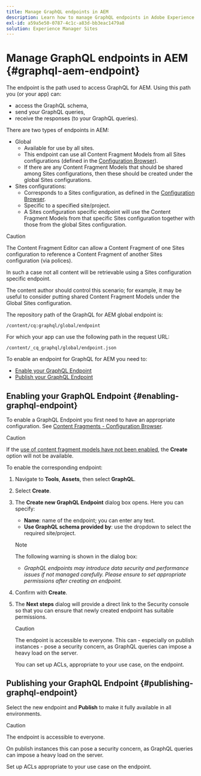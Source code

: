 ```yaml
---
title: Manage GraphQL endpoints in AEM
description: Learn how to manage GraphQL endpoints in Adobe Experience Manager for headless content delivery.
exl-id: a59a5e50-0787-4c1c-a83d-bb3eac1479a8
solution: Experience Manager Sites
---
```

# Manage GraphQL endpoints in AEM {#graphql-aem-endpoint}

The endpoint is the path used to access GraphQL for AEM. Using this path you (or your app) can:

* access the GraphQL schema,
* send your GraphQL queries, 
* receive the responses (to your GraphQL queries).

There are two types of endpoints in AEM:

* Global
  * Available for use by all sites.
  * This endpoint can use all Content Fragment Models from all Sites configurations (defined in the [Configuration Browser](/help/assets/content-fragments/content-fragments-configuration-browser.md#enable-content-fragment-functionality-in-configuration-browser)).
  * If there are any Content Fragment Models that should be shared among Sites configurations, then these should be created under the global Sites configurations.
* Sites configurations:
  * Corresponds to a Sites configuration, as defined in the [Configuration Browser](/help/assets/content-fragments/content-fragments-configuration-browser.md#enable-content-fragment-functionality-in-configuration-browser).
  * Specific to a specified site/project.
  * A Sites configuration specific endpoint will use the Content Fragment Models from that specific Sites configuration together with those from the global Sites configuration.

>[!CAUTION]
>
>The Content Fragment Editor can allow a Content Fragment of one Sites configuration to reference a Content Fragment of another Sites configuration (via polices). 
>
>In such a case not all content will be retrievable using a Sites configuration specific endpoint. 
>
>The content author should control this scenario; for example, it may be useful to consider putting shared Content Fragment Models under the Global Sites configuration.

The repository path of the GraphQL for AEM global endpoint is:

`/content/cq:graphql/global/endpoint`

For which your app can use the following path in the request URL:

`/content/_cq_graphql/global/endpoint.json`

To enable an endpoint for GraphQL for AEM you need to:

* [Enable your GraphQL Endpoint](#enabling-graphql-endpoint)
* [Publish your GraphQL Endpoint](#publishing-graphql-endpoint)

## Enabling your GraphQL Endpoint {#enabling-graphql-endpoint}

To enable a GraphQL Endpoint you first need to have an appropriate configuration. See [Content Fragments - Configuration Browser](/help/assets/content-fragments/content-fragments-configuration-browser.md).

>[!CAUTION]
>
>If the [use of content fragment models have not been enabled](/help/assets/content-fragments/content-fragments-configuration-browser.md), the **Create** option will not be available.

To enable the corresponding endpoint:

1. Navigate to **Tools**, **Assets**, then select **GraphQL**.
1. Select **Create**.
1. The **Create new GraphQL Endpoint** dialog box opens. Here you can specify:
   * **Name**: name of the endpoint; you can enter any text.
   * **Use GraphQL schema provided by**: use the dropdown to select the required site/project.

   >[!NOTE]
   >
   >The following warning is shown in the dialog box:
   >
   >* *GraphQL endpoints may introduce data security and performance issues if not managed carefully. Please ensure to set appropriate permissions after creating an endpoint.*
   
1. Confirm with **Create**.
1. The **Next steps** dialog will provide a direct link to the Security console so that you can ensure that newly created endpoint has suitable permissions.

   >[!CAUTION]
   >
   >The endpoint is accessible to everyone. This can - especially on publish instances - pose a security concern, as GraphQL queries can impose a heavy load on the server.
   >
   >You can set up ACLs, appropriate to your use case, on the endpoint. 

## Publishing your GraphQL Endpoint {#publishing-graphql-endpoint}

Select the new endpoint and **Publish** to make it fully available in all environments.

>[!CAUTION]
>
>The endpoint is accessible to everyone. 
>
>On publish instances this can pose a security concern, as GraphQL queries can impose a heavy load on the server.
>
>Set up ACLs appropriate to your use case on the endpoint.
